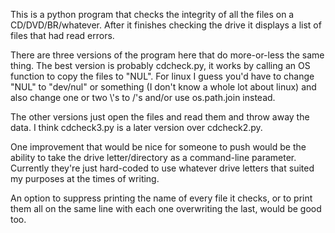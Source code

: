This is a python program that checks the integrity of all the files on a CD/DVD/BR/whatever. After it finishes checking the drive it displays a list of files that had read errors.

There are three versions of the program here that do more-or-less the same thing. The best version is probably cdcheck.py, it works by calling an OS function to copy the files to "NUL". For linux I guess you'd have to change "NUL" to "dev/nul" or something (I don't know a whole lot about linux) and also change one or two \\'s to /'s and/or use os.path.join instead.

The other versions just open the files and read them and throw away the data. I think cdcheck3.py is a later version over cdcheck2.py. 

One improvement that would be nice for someone to push would be the ability to take the drive letter/directory as a command-line parameter. Currently they're just hard-coded to use whatever drive letters that suited my purposes at the times of writing.

An option to suppress printing the name of every file it checks, or to print them all on the same line with each one overwriting the last, would be good too.



